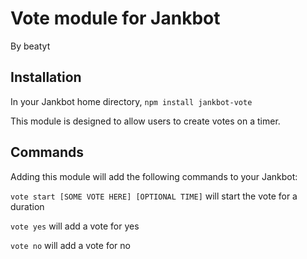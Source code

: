 # Vote module for Jankbot
By beatyt

## Installation
In your Jankbot home directory, `npm install jankbot-vote`

This module is designed to allow users to create votes on a timer.

## Commands

Adding this module will add the following commands to your Jankbot:

`vote start [SOME VOTE HERE] [OPTIONAL TIME]` will start the vote for a duration

`vote yes` will add a vote for yes

`vote no` will add a vote for no
